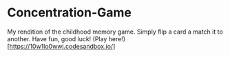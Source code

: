 # Concentration-Game
My rendition of the childhood memory game. 
Simply flip a card a match it to another.
Have fun, good luck!
(Play here!)[https://10w1lo0wwj.codesandbox.io/]
